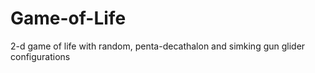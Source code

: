# Game-of-Life
2-d game of life with random, penta-decathalon and simking gun glider configurations
